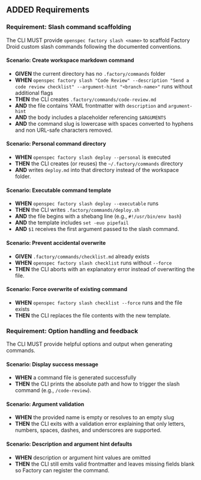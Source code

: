 ## ADDED Requirements
### Requirement: Slash command scaffolding
The CLI MUST provide `openspec factory slash <name>` to scaffold Factory Droid custom slash commands following the documented conventions.

#### Scenario: Create workspace markdown command
- **GIVEN** the current directory has no `.factory/commands` folder
- **WHEN** `openspec factory slash "Code Review" --description "Send a code review checklist" --argument-hint "<branch-name>"` runs without additional flags
- **THEN** the CLI creates `.factory/commands/code-review.md`
- **AND** the file contains YAML frontmatter with `description` and `argument-hint`
- **AND** the body includes a placeholder referencing `$ARGUMENTS`
- **AND** the command slug is lowercase with spaces converted to hyphens and non URL-safe characters removed.

#### Scenario: Personal command directory
- **WHEN** `openspec factory slash deploy --personal` is executed
- **THEN** the CLI creates (or reuses) the `~/.factory/commands` directory
- **AND** writes `deploy.md` into that directory instead of the workspace folder.

#### Scenario: Executable command template
- **WHEN** `openspec factory slash deploy --executable` runs
- **THEN** the CLI writes `.factory/commands/deploy.sh`
- **AND** the file begins with a shebang line (e.g., `#!/usr/bin/env bash`)
- **AND** the template includes `set -euo pipefail`
- **AND** `$1` receives the first argument passed to the slash command.

#### Scenario: Prevent accidental overwrite
- **GIVEN** `.factory/commands/checklist.md` already exists
- **WHEN** `openspec factory slash checklist` runs without `--force`
- **THEN** the CLI aborts with an explanatory error instead of overwriting the file.

#### Scenario: Force overwrite of existing command
- **WHEN** `openspec factory slash checklist --force` runs and the file exists
- **THEN** the CLI replaces the file contents with the new template.

### Requirement: Option handling and feedback
The CLI MUST provide helpful options and output when generating commands.

#### Scenario: Display success message
- **WHEN** a command file is generated successfully
- **THEN** the CLI prints the absolute path and how to trigger the slash command (e.g., `/code-review`).

#### Scenario: Argument validation
- **WHEN** the provided name is empty or resolves to an empty slug
- **THEN** the CLI exits with a validation error explaining that only letters, numbers, spaces, dashes, and underscores are supported.

#### Scenario: Description and argument hint defaults
- **WHEN** description or argument hint values are omitted
- **THEN** the CLI still emits valid frontmatter and leaves missing fields blank so Factory can register the command.
